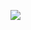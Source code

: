 [![](https://mermaid.ink/img/pako:eNpNj71uhDAQhF9ltU0ahPBx5sdddGlSJFWqyI1zLGAJbGQWJQTx7gGkQ9luvp3Z0S549xWhwsESsOWO4G2Gr2CsexrhPoVAjmFkw6N2sI3Gd8-tdY1GUCAf8LYbdiKSE_m6JjpgesKPMAN72Evh23ILz68a_9_ZFgdIMMIm2AoVh4ki7Cn0Zpe47F6N3FJ_WDVWVJupY43arVtsMO7T-_6RDH5qWlS16cZNTUNlmF6saYLpT7p9WVG4-ckxqqs8bqBa8AdVIeKsyK8yL0WRXlKZRTijElkel3mSyVKkl7LIxBrh71GaxEUu1z-twWa9?type=png)](https://mermaid.live/edit#pako:eNpNj71uhDAQhF9ltU0ahPBx5sdddGlSJFWqyI1zLGAJbGQWJQTx7gGkQ9luvp3Z0S549xWhwsESsOWO4G2Gr2CsexrhPoVAjmFkw6N2sI3Gd8-tdY1GUCAf8LYbdiKSE_m6JjpgesKPMAN72Evh23ILz68a_9_ZFgdIMMIm2AoVh4ki7Cn0Zpe47F6N3FJ_WDVWVJupY43arVtsMO7T-_6RDH5qWlS16cZNTUNlmF6saYLpT7p9WVG4-ckxqqs8bqBa8AdVIeKsyK8yL0WRXlKZRTijElkel3mSyVKkl7LIxBrh71GaxEUu1z-twWa9)
